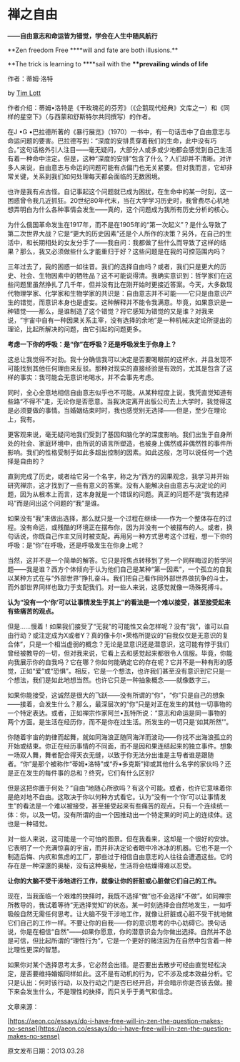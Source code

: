 # 禅之自由

**——自由意志和命运皆为错觉，学会在人生中随风航行**

**Zen freedom Free \*\***will and fate are both illusions.\*\*

**The trick is learning to \*\***sail with the **\*\*prevailing winds of life**

作者：蒂姆·洛特

by [Tim Lott](https://aeon.co/users/tim-lott)

作者介绍：蒂姆•洛特是《干玫瑰花的芬芳》（《企鹅现代经典》文库之一）和《同样的星空下》（与西蒙和舒斯特尔共同撰写）的作者。

在J •G •巴拉德所著的《暴行展览》（1970）一书中，有一句话击中了自由意志与命运问题的要害。巴拉德写到：“深度的安排贯穿着我们的生命，此中没有巧合。”这句话格外引人注目——毫无疑问，大部分人或多或少地都会感觉到自己生活有着一种命中注定。但是，这种“深度的安排”包含了什么？人们却并不清晰。对许多人来说，自由意志与命运的问题可能有点偏门也无关紧要。但对我而言，它却非常关键，关系到我们如何处理每天都会面临的无数困境。

也许是我有点古怪。自记事起这个问题就已成为困扰，在生命中的某一时刻，这一困惑曾令我几近抓狂。20世纪80年代末，当在大学学习历史时，我曾费尽心机地想弄明白为什么各种事情会发生——真的，这个问题成为我所有历史分析的核心。

为什么俄国革命发生在1917年，而不是在1905年的“第一次起义”？是什么导致了第二次世界大战？它是“更大的历史因素”还是个人所作的决策？另外，在自己的生活中，和长期相处的女友分手了——我自问：我都做了些什么而导致了这样的结果？那么，我又必须做些什么才能重归于好？这些问题是在我的可控范围内吗？

三年过去了，我的困惑一如往昔。我们的选择自由吗？或者，我们只是更大的历史、社会、生物因素中的牺牲品？这不可能说得清。我确实意识到：哲学家们在这些问题里虽然挣扎了几千年，但并没有比在刚开始时更接近答案。今天，大多数现代物理学家、化学家和生物学家的共识是：自由意志并不可能——它只是由意识产生的错觉，而意识本身也是虚妄。这种解释并不能令我满意。毕竟，如果意识是一种错觉——那么，是谁制造了这个错觉？将它感知为错觉的又是谁？对我来说，“宇宙中自有一种因果关系主宰，没有选择的余地”是一种机械决定论所提出的理论，比起所解决的问题，由它引起的问题更多。

**考虑一下你的呼吸：是“你”在呼吸？还是呼吸发生于你身上？**

这总让我觉得不对劲。我十分确信我可以决定是否要喝眼前的这杯水，并且发现不可能找到其他任何理由来反驳。那种对现实的直接经验是有效的，尤其是包含了这样的事实：我可能会无意识地喝水，并不会事先考虑。

同时，全心全意地相信自由意志似乎也不可能。从某种程度上说，我凭直觉知道有些路“不得不”走，无论你是否愿意。当我决定离开出版公司去上大学时，我觉得这是必须要做的事情。当婚姻结束时时，我也感觉别无选择——但是，至少在理论上，我有。

更客观来说，毫无疑问地我们受到了基因和脑化学的深度影响。我们出生于自身所处的社会、家庭环境中，由所说的语言所塑造，也被身上偶然或非偶然性的事件所影响。我们的性格受制于如此多超出控制的因素。如此这般，怎可以说任何一个选择是自由的？

直到完成了历史，或者给它另一个名字，称之为“西方的因果观念，我学习并开始研究禅宗，这才找到了一些有意义的答案。没有人能解决自由意志与决定论的问题，因为从根本上而言，这本身就是一个错误的问题。真正的问题不是“我有选择吗”而是问出这个问题的“我”是谁。

如果没有“我”来做出选择，那么就只是一个过程在继续——作为一个整体存在的过程。没有命运，或残酷的环境正在摆布你，因为并没有一个被摆布的人。或者，换句话说，你既自己作主又同时被支配。再用另一种方式思考这个过程，想一下你的呼吸：是“你”在呼吸，还是呼吸发生在你身上呢？

当然，这并不是一个简单的解答。它只是将焦点转移到了另一个同样晦涩的哲学问题——我是谁？西方个体倾向于认为他们自己是某种“第一因素”，一个孤立的自我以某种方式在与“外部世界”挣扎奋斗。我们把自己看作同外部世界做抗争的斗士，而外部世界同样也致力于支配我们。对一些人来说，这感觉就像一场殊死搏斗。

**认为“没有一个‘你’可以让事情发生于其上”的看法是一个难以接受，甚至接受起来有些痛苦的观点。**

但是……慢着！如果我们接受了“无我”的可能性又会怎样呢？没有“我”，谁可以自由行动？或注定成为X或者Y？真的像卡尔•荣格所提议的“自我仅仅是无意识的复合体”，只是一个相当虚弱的概念？无论是显意识还是潜意识，这可能有悖于我们曾经被教导的一切，但对我来说，它看上去和感觉起来都很令人信服。毕竟，你能向我展示你的自我吗？它在哪？你如何能确定它的存在呢？它并不是一种有形的感觉，正如“爱”或“恐惧”。相反，它是一个想法，也许我们甚至没有意识到它只是一个想法，我们是如此地想当然。也许它只是一种抽象概念——就像数字三。

如果你能接受，这诚然是很大的飞跃——没有所谓的“你”，“你”只是自己的想象——接着，会发生什么？那么，最深层次的“你”只是对正在发生的其他一切事物的一个特定表达。或者，正如禅宗作家阿兰•瓦特所说：“意志和命运是同一事物的两个方面。是生活在经历你，而不是你在过生活。所发生的一切只是‘如其所然’”。

你随着宇宙的韵律而起舞，就如同海浪正随同海洋而波动——你找不出海浪孤立的开始或结束。你正在经历事情的不同面，而不是因和果连结起来的独立事件。想象一场双人舞，舞者配合得天衣无缝，以致于你无法分出谁是主导者谁是跟随者。“你”是那个被称作“蒂姆•洛特”或“乔•多克斯”抑或其他什么名字的家伙吗？还是正在发生的每件事的总和？终究，它们有什么区别?

但是这把你置于何处？“自由”地随心所欲吗？有这个可能。或者，也许它意味着你是绝对地不自由。这取决于你以何种方式看它。认为“没有一个‘你’可以让事情发生”的看法是一个难以被接受，甚至接受起来有些痛苦的观点。只有一个连续统一体：你，以及一切。没有所谓的由一个因推动出一个特定果的时间上的连续体。这也是一种错觉。

对一些人来说，这可能是一个可怕的图景。但在我看来，这却是一个很好的安排。它表明了一个充满惊喜的宇宙，而并非决定论者眼中冷冰冰的机器。它也不是一个制造后悔、内疚和焦虑的工厂，那些过于相信自由意志的人往往会遭遇这些。它的存在是一种深邃的奥秘，没有这种奥秘，生活将会枯燥得难以忍受。

**让你的大脑不受干涉地进行工作，就像让你的肝脏或心脏做它们自己的工作。**

现在，当我面临一个艰难的抉择时，我既不选择“做”也不会选择“不做”。如同禅宗所教导的，我试着等待“无选择觉知”的状态。某一时刻选择会自然地发生，一如呼吸般自然无需任何思考。让大脑不受干涉地工作，就像让肝脏或心脏不受干扰地做它们自己的工作一样。不要让你的自我——你的意识思考的中心妨碍它。换句话说，你是在相信“自然”——如果你愿意，你的潜意识会为你做出选择。自然并不总是可信，但比起所谓的“理性行为”，它是一个更好的赌注因为在自然中包含着一种比理性更深的智慧。

如果你对某个选择思考太多，它必然会出错。是否要出去散步可经由直觉轻松决定，是否要维持婚姻同样如此。这不是有动机的行为，它不涉及成本效益分析。它只是认出：何时该行动，以及行动之门是否已经开启，并会暗示你是否该去做。接下来会发生什么，不是理性的抉择，而只关乎于勇气和信念。

文章来源：

[https://aeon.co/essays/do-i-have-free-will-in-zen-the-question-makes-no-sense](https://aeon.co/essays/do-i-have-free-will-in-zen-the-question-makes-no-sense)

原文发布日期：2013.03.28

